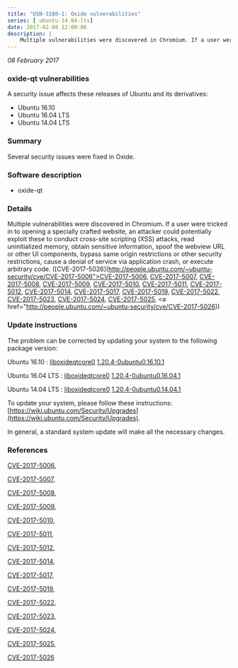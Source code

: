 ```yaml
---
title: "USN-3180-1: Oxide vulnerabilities"
series: [ ubuntu-14.04-lts]
date: 2017-02-08 12:00:00
description: |
    Multiple vulnerabilities were discovered in Chromium. If a user were tricked in to opening a specially crafted website, an attacker could potentially exploit these to conduct cross-site scripting (XSS) attacks, read uninitialized memory, obtain sensitive information, spoof the webview URL or other UI components, bypass same origin restrictions or other security restrictions, cause a denial of service via application crash, or execute arbitrary code. ([CVE-2017-5026](http://people.ubuntu.com/~ubuntu-security/cve/CVE-2017-5006">CVE-2017-5006</a>, <a href="http://people.ubuntu.com/~ubuntu-security/cve/CVE-2017-5007">CVE-2017-5007</a>, <a href="http://people.ubuntu.com/~ubuntu-security/cve/CVE-2017-5008">CVE-2017-5008</a>, <a href="http://people.ubuntu.com/~ubuntu-security/cve/CVE-2017-5009">CVE-2017-5009</a>, <a href="http://people.ubuntu.com/~ubuntu-security/cve/CVE-2017-5010">CVE-2017-5010</a>, <a href="http://people.ubuntu.com/~ubuntu-security/cve/CVE-2017-5011">CVE-2017-5011</a>, <a href="http://people.ubuntu.com/~ubuntu-security/cve/CVE-2017-5012">CVE-2017-5012</a>, <a href="http://people.ubuntu.com/~ubuntu-security/cve/CVE-2017-5014">CVE-2017-5014</a>, <a href="http://people.ubuntu.com/~ubuntu-security/cve/CVE-2017-5017">CVE-2017-5017</a>, <a href="http://people.ubuntu.com/~ubuntu-security/cve/CVE-2017-5019">CVE-2017-5019</a>, <a href="http://people.ubuntu.com/~ubuntu-security/cve/CVE-2017-5022">CVE-2017-5022</a>, <a href="http://people.ubuntu.com/~ubuntu-security/cve/CVE-2017-5023">CVE-2017-5023</a>, <a href="http://people.ubuntu.com/~ubuntu-security/cve/CVE-2017-5024">CVE-2017-5024</a>, <a href="http://people.ubuntu.com/~ubuntu-security/cve/CVE-2017-5025">CVE-2017-5025</a>, <a href="http://people.ubuntu.com/~ubuntu-security/cve/CVE-2017-5026)) 
--- 
```

 
 

*08 February 2017*

### oxide-qt vulnerabilities

A security issue affects these releases of Ubuntu and its derivatives:

* Ubuntu 16.10
* Ubuntu 16.04 LTS
* Ubuntu 14.04 LTS

### Summary

Several security issues were fixed in Oxide. 

### Software description

* oxide-qt 

### Details

Multiple vulnerabilities were discovered in Chromium. If a user were tricked in to opening a specially crafted website, an attacker could potentially exploit these to conduct cross-site scripting (XSS) attacks, read uninitialized memory, obtain sensitive information, spoof the webview URL or other UI components, bypass same origin restrictions or other security restrictions, cause a denial of service via application crash, or execute arbitrary code. ([CVE-2017-5026](http://people.ubuntu.com/~ubuntu-security/cve/CVE-2017-5006">CVE-2017-5006</a>, <a href="http://people.ubuntu.com/~ubuntu-security/cve/CVE-2017-5007">CVE-2017-5007</a>, <a href="http://people.ubuntu.com/~ubuntu-security/cve/CVE-2017-5008">CVE-2017-5008</a>, <a href="http://people.ubuntu.com/~ubuntu-security/cve/CVE-2017-5009">CVE-2017-5009</a>, <a href="http://people.ubuntu.com/~ubuntu-security/cve/CVE-2017-5010">CVE-2017-5010</a>, <a href="http://people.ubuntu.com/~ubuntu-security/cve/CVE-2017-5011">CVE-2017-5011</a>, <a href="http://people.ubuntu.com/~ubuntu-security/cve/CVE-2017-5012">CVE-2017-5012</a>, <a href="http://people.ubuntu.com/~ubuntu-security/cve/CVE-2017-5014">CVE-2017-5014</a>, <a href="http://people.ubuntu.com/~ubuntu-security/cve/CVE-2017-5017">CVE-2017-5017</a>, <a href="http://people.ubuntu.com/~ubuntu-security/cve/CVE-2017-5019">CVE-2017-5019</a>, <a href="http://people.ubuntu.com/~ubuntu-security/cve/CVE-2017-5022">CVE-2017-5022</a>, <a href="http://people.ubuntu.com/~ubuntu-security/cve/CVE-2017-5023">CVE-2017-5023</a>, <a href="http://people.ubuntu.com/~ubuntu-security/cve/CVE-2017-5024">CVE-2017-5024</a>, <a href="http://people.ubuntu.com/~ubuntu-security/cve/CVE-2017-5025">CVE-2017-5025</a>, <a href="http://people.ubuntu.com/~ubuntu-security/cve/CVE-2017-5026)) 

### Update instructions

The problem can be corrected by updating your system to the following package version:

Ubuntu 16.10
 : [liboxideqtcore0](https://launchpad.net/ubuntu/+source/oxide-qt) <span> [1.20.4-0ubuntu0.16.10.1](https://launchpad.net/ubuntu/+source/oxide-qt/1.20.4-0ubuntu0.16.10.1) </span> 

Ubuntu 16.04 LTS
 : [liboxideqtcore0](https://launchpad.net/ubuntu/+source/oxide-qt) <span> [1.20.4-0ubuntu0.16.04.1](https://launchpad.net/ubuntu/+source/oxide-qt/1.20.4-0ubuntu0.16.04.1) </span> 

Ubuntu 14.04 LTS
 : [liboxideqtcore0](https://launchpad.net/ubuntu/+source/oxide-qt) <span> [1.20.4-0ubuntu0.14.04.1](https://launchpad.net/ubuntu/+source/oxide-qt/1.20.4-0ubuntu0.14.04.1) </span> 

To update your system, please follow these instructions: [https://wiki.ubuntu.com/Security/Upgrades](https://wiki.ubuntu.com/Security/Upgrades).

In general, a standard system update will make all the necessary changes. 

### References

 
 [CVE-2017-5006](http://people.ubuntu.com/~ubuntu-security/cve/CVE-2017-5006), 

 [CVE-2017-5007](http://people.ubuntu.com/~ubuntu-security/cve/CVE-2017-5007), 

 [CVE-2017-5008](http://people.ubuntu.com/~ubuntu-security/cve/CVE-2017-5008), 

 [CVE-2017-5009](http://people.ubuntu.com/~ubuntu-security/cve/CVE-2017-5009), 

 [CVE-2017-5010](http://people.ubuntu.com/~ubuntu-security/cve/CVE-2017-5010), 

 [CVE-2017-5011](http://people.ubuntu.com/~ubuntu-security/cve/CVE-2017-5011), 

 [CVE-2017-5012](http://people.ubuntu.com/~ubuntu-security/cve/CVE-2017-5012), 

 [CVE-2017-5014](http://people.ubuntu.com/~ubuntu-security/cve/CVE-2017-5014), 

 [CVE-2017-5017](http://people.ubuntu.com/~ubuntu-security/cve/CVE-2017-5017), 

 [CVE-2017-5019](http://people.ubuntu.com/~ubuntu-security/cve/CVE-2017-5019), 

 [CVE-2017-5022](http://people.ubuntu.com/~ubuntu-security/cve/CVE-2017-5022), 

 [CVE-2017-5023](http://people.ubuntu.com/~ubuntu-security/cve/CVE-2017-5023), 

 [CVE-2017-5024](http://people.ubuntu.com/~ubuntu-security/cve/CVE-2017-5024), 

 [CVE-2017-5025](http://people.ubuntu.com/~ubuntu-security/cve/CVE-2017-5025), 

 [CVE-2017-5026](http://people.ubuntu.com/~ubuntu-security/cve/CVE-2017-5026)
 

